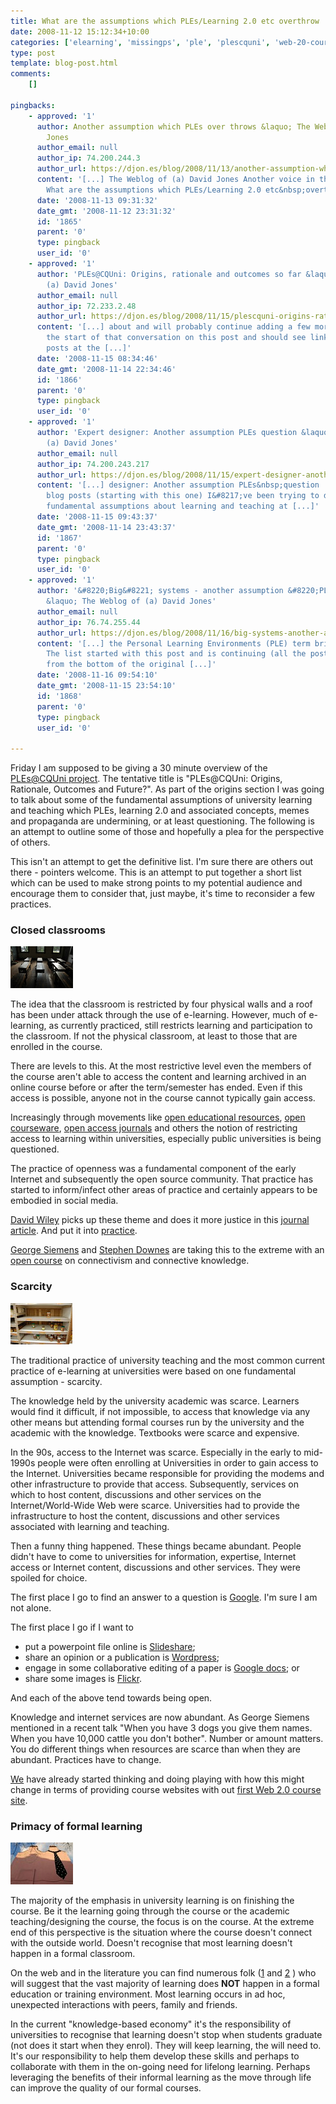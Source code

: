 ```yaml
---
title: What are the assumptions which PLEs/Learning 2.0 etc overthrow
date: 2008-11-12 15:12:34+10:00
categories: ['elearning', 'missingps', 'ple', 'plescquni', 'web-20-course-sites']
type: post
template: blog-post.html
comments:
    []
    
pingbacks:
    - approved: '1'
      author: Another assumption which PLEs over throws &laquo; The Weblog of (a) David
        Jones
      author_email: null
      author_ip: 74.200.244.3
      author_url: https://djon.es/blog/2008/11/13/another-assumption-which-ples-over-throws/
      content: '[...] The Weblog of (a) David Jones Another voice in the blogosphere    &laquo;
        What are the assumptions which PLEs/Learning 2.0 etc&nbsp;overthrow [...]'
      date: '2008-11-13 09:31:32'
      date_gmt: '2008-11-12 23:31:32'
      id: '1865'
      parent: '0'
      type: pingback
      user_id: '0'
    - approved: '1'
      author: 'PLEs@CQUni: Origins, rationale and outcomes so far &laquo; The Weblog of
        (a) David Jones'
      author_email: null
      author_ip: 72.233.2.48
      author_url: https://djon.es/blog/2008/11/15/plescquni-origins-rationale-and-outcomes-so-far/
      content: '[...] about and will probably continue adding a few more. You can see
        the start of that conversation on this post and should see links to subsequent
        posts at the [...]'
      date: '2008-11-15 08:34:46'
      date_gmt: '2008-11-14 22:34:46'
      id: '1866'
      parent: '0'
      type: pingback
      user_id: '0'
    - approved: '1'
      author: 'Expert designer: Another assumption PLEs question &laquo; The Weblog of
        (a) David Jones'
      author_email: null
      author_ip: 74.200.243.217
      author_url: https://djon.es/blog/2008/11/15/expert-designer-another-assumption-ples-question/
      content: '[...] designer: Another assumption PLEs&nbsp;question  In a serious of
        blog posts (starting with this one) I&#8217;ve been trying to develop a list of
        fundamental assumptions about learning and teaching at [...]'
      date: '2008-11-15 09:43:37'
      date_gmt: '2008-11-14 23:43:37'
      id: '1867'
      parent: '0'
      type: pingback
      user_id: '0'
    - approved: '1'
      author: '&#8220;Big&#8221; systems - another assumption &#8220;PLEs&#8221; overthrow
        &laquo; The Weblog of (a) David Jones'
      author_email: null
      author_ip: 76.74.255.44
      author_url: https://djon.es/blog/2008/11/16/big-systems-another-assumption-ples-overthrow/
      content: '[...] the Personal Learning Environments (PLE) term bring into question.
        The list started with this post and is continuing (all the posts should be linked
        from the bottom of the original [...]'
      date: '2008-11-16 09:54:10'
      date_gmt: '2008-11-15 23:54:10'
      id: '1868'
      parent: '0'
      type: pingback
      user_id: '0'
    
---
```

Friday I am supposed to be giving a 30 minute overview of the [PLEs@CQUni project](http://cddu.cqu.edu.au/index.php/PLEs%40CQUni). The tentative title is "PLEs@CQUni: Origins, Rationale, Outcomes and Future?". As part of the origins section I was going to talk about some of the fundamental assumptions of university learning and teaching which PLEs, learning 2.0 and associated concepts, memes and propaganda are undermining, or at least questioning. The following is an attempt to outline some of those and hopefully a plea for the perspective of others.

This isn't an attempt to get the definitive list. I'm sure there are others out there - pointers welcome. This is an attempt to put together a short list which can be used to make strong points to my potential audience and encourage them to consider that, just maybe, it's time to reconsider a few practices.

### Closed classrooms

![Old, closed classroom](images/6065783_dad4678f0b_t.jpg)

The idea that the classroom is restricted by four physical walls and a roof has been under attack through the use of e-learning. However, much of e-learning, as currently practiced, still restricts learning and participation to the classroom. If not the physical classroom, at least to those that are enrolled in the course.

There are levels to this. At the most restrictive level even the members of the course aren't able to access the content and learning archived in an online course before or after the term/semester has ended. Even if this access is possible, anyone not in the course cannot typically gain access.

Increasingly through movements like [open educational resources](http://en.wikipedia.org/wiki/Open_educational_resources), [open courseware](http://www.ocwconsortium.org/), [open access journals](http://en.wikipedia.org/wiki/Open_access_journal) and others the notion of restricting access to learning within universities, especially public universities is being questioned.

The practice of openness was a fundamental component of the early Internet and subsequently the open source community. That practice has started to inform/infect other areas of practice and certainly appears to be embodied in social media.

[David Wiley](http://davidwiley.org/) picks up these theme and does it more justice in this [journal article](http://www.innovateonline.info/index.php?view=article&id=354). And put it into [practice](http://opencontent.org/wiki/index.php?title=New_Media%2C_Social_Media%2C_and_Learning_Syllabus).

[George Siemens](http://www.elearnspace.org/) and [Stephen Downes](http://www.downes.ca/) are taking this to the extreme with an [open course](http://ltc.umanitoba.ca/connectivism/) on connectivism and connective knowledge.

### Scarcity

[![](images/1472305343_a7f7e3447a_t.jpg)](http://flickr.com/photos/bryanesque/1472305343/)

The traditional practice of university teaching and the most common current practice of e-learning at universities were based on one fundamental assumption - scarcity.

The knowledge held by the university academic was scarce. Learners would find it difficult, if not impossible, to access that knowledge via any other means but attending formal courses run by the university and the academic with the knowledge. Textbooks were scarce and expensive.

In the 90s, access to the Internet was scarce. Especially in the early to mid-1990s people were often enrolling at Universities in order to gain access to the Internet. Universities became responsible for providing the modems and other infrastructure to provide that access. Subsequently, services on which to host content, discussions and other services on the Internet/World-Wide Web were scarce. Universities had to provide the infrastructure to host the content, discussions and other services associated with learning and teaching.

Then a funny thing happened. These things became abundant. People didn't have to come to universities for information, expertise, Internet access or Internet content, discussions and other services. They were spoiled for choice.

The first place I go to find an answer to a question is [Google](http://www.google.com/). I'm sure I am not alone.

The first place I go if I want to

- put a powerpoint file online is [Slideshare](http://www.slideshare.net/my-slideshows);
- share an opinion or a publication is [Wordpress](/blog2/blog-home.md);
- engage in some collaborative editing of a paper is [Google docs](http://docs.google.com); or
- share some images is [Flickr](http://flickr.com/photos/david_jones/).

And each of the above tend towards being open.

Knowledge and internet services are now abundant. As George Siemens mentioned in a recent talk "When you have 3 dogs you give them names. When you have 10,000 cattle you don't bother". Number or amount matters. You do different things when resources are scarce than when they are abundant. Practices have to change.

[We](http://cddu.cqu.edu.au/) have already started thinking and doing playing with how this might change in terms of providing course websites with out [first Web 2.0 course site](/blog2/2007/07/11/cqus-first-web-20-course-site-goes-live/).

### Primacy of formal learning

![formal](images/5523295_73b6e19e9d_t.jpg)

The majority of the emphasis in university learning is on finishing the course. Be it the learning going through the course or the academic teaching/designing the course, the focus is on the course. At the extreme end of this perspective is the situation where the course doesn't connect with the outside world. Doesn't recognise that most learning doesn't happen in a formal classroom.

On the web and in the literature you can find numerous folk ([1](http://agelesslearner.com/intros/informal.html) and [2](http://internettime.pbwiki.com/The+Book) ) who will suggest that the vast majority of learning does **NOT** happen in a formal education or training environment. Most learning occurs in ad hoc, unexpected interactions with peers, family and friends.

In the current "knowledge-based economy" it's the responsibility of universities to recognise that learning doesn't stop when students graduate (not does it start when they enrol). They will keep learning, the will need to. It's our responsibility to help them develop these skills and perhaps to collaborate with them in the on-going need for lifelong learning. Perhaps leveraging the benefits of their informal learning as the move through life can improve the quality of our formal courses.